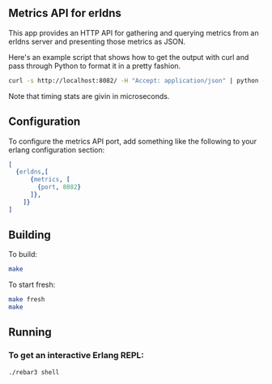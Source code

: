 ## Metrics API for erldns

This app provides an HTTP API for gathering and querying metrics from an erldns server and presenting those metrics as JSON.

Here's an example script that shows how to get the output with curl and pass through Python to format it in a pretty fashion.

```bash
curl -s http://localhost:8082/ -H "Accept: application/json" | python -mjson.tool
```

Note that timing stats are givin in microseconds.

## Configuration

To configure the metrics API port, add something like the following to your erlang configuration section:

```erlang
[
  {erldns,[
      {metrics, [
        {port, 8082}
      ]},
    ]}
]
```

## Building

To build:

```bash
make
```

To start fresh:

```bash
make fresh
make
```

## Running

### To get an interactive Erlang REPL:

```bash
./rebar3 shell
```
